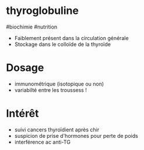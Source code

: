 # thyroglobuline
#biochimie #nutrition 


- Faiblement présent dans la circulation générale 
- Stockage dans le colloïde de la thyroïde 


# Dosage


- immunométrique (isotopique ou non) 
- variabilté entre les troussess ! 


# Intérêt


- suivi cancers thyroïdient après chir 
- suspicion de prise d'hormones pour perte de poids 
- interférence ac anti-TG 

